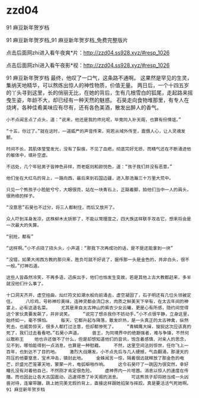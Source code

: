 # zzd04
91 麻豆新年贺岁档

91 麻豆新年贺岁档_91 麻豆新年贺岁档_免费完整版片

点击后面网zhi进入看午夜爽*片：http://zzd04.ss928.xyz/#resp_1026

点击后面网zhi进入看午夜影*视：http://zzd04.ss928.xyz/#resp_1026

91 麻豆新年贺岁档    最终，他叹了一口气，这条路不通啊。    这果然是罕见的生灵，集纳天地精华，可以熬炼出惊人的神性物质，价值无量。    两日后，一个十四五岁的丫头寻到这里，长的俏丽无比，在她的背后，生有几根雪白的狐尾，走起路来摇曳生姿，年龄不大，却已经有一种天然的魅惑。    石昊走向食物堆那里，有专人在烧烤，各种佳肴美味应有尽有，还有各色美酒，散发出醉人的香气。

    小不点闻言点了点头，道：“说来，他还是我的师兄呢，毕竟同入补天阁，也算有份情谊。”

    “十五，你过了。”就在这时，一道威严的声音传来，宛若从域外传至，震慑人心，让人灵魂发颤。

    时间不长，其肌体莹莹发光，没有了裂痕，不见了血疤，彻底完好无损，而精气还在不断涌进他的躯体中，填补空虚。

    不远处，几个年轻男子皆神色异样，而老妪则和颜悦色，道：“孩子我们并没有恶意。”

    他们坐在大红鸟的背上，一路向西，最后来到石国边疆，进入那浩瀚三十万里大荒中。

    只见一个熊孩子小脸脏兮兮，大眼很亮，站在一块青石上，正踮着脚，拍他们当中一人的肩头，很熟络的样子。

    “没意思”石昊也不过分，将三人都制住，而后又放开了。

    众人吓到浑身发凉，这株柳木太妖邪了，不能以常理度之，四大族这样联手攻击它，想来将会是一次最大的失算。

    “别抢，都有”

    “这样啊。”小不点挠了挠头头，小声道：“那我下次再成功的话，是不是还能拿到一块”

    “没错，如果大闹西方教的那只来，胜负可就不好说了，据传那一头是金色的，并非白头，很不一般。”打神石道。

    这些人皆森然冷笑，不再多语，迅疾出手，他们也怕发生变故，若是其他上古大教都赶来，多半就没他们什么事了。

    十口洞天齐开，虚空扭曲，灿烂符文如潮水般向前涌去，虚空凝固了，石子明还有几位头领被定住。    八珍鸡，号称神珍美味，连神灵都会流口水，肉质之鲜美天下罕有，在太古年间的神宴上，必有这道名菜。    尤其是来自太古神山的紫衣少女云曦，更是心有所感，隐约间觉得这个家伙真要发飙了，并非说笑。    “说完了想杀我你不妨动手。”小不点很平静，立身这里，始终如一，毫不惧怕。    每天，它都升起与降落，散发炽热，是一头真正的太古神禽，纵然死去，也威势惊天，很多人都打过注意，但却都惨死了。    “青鳞鹰大婶，狻猊这次应该真的死了，我们过去看看吧。”石昊小声道。    兽王，为同境界中的绝巅强者，难与争锋，不然何以敢称王    他也许还做不了什么，但是却想知道他们的音讯，饱含着感情、对亲人的思念，见不到，哪怕能得到一点消息，也算是一种慰藉。    不然，这里空间法则惊世，任你飞上一百年，也到达不了目的地。    激烈大战爆发。小不点先后与几人硬撼，气血翻涌，那漫天的符压的他要窒息，宝术冲击，镇封此地。    金蛛闻言一惊，隔着很远就释放了那金色的电芒，炽盛光芒笼罩天地，蒙蒙一片，电弧噼啪作响。    这令石昊吓了一跳因为很突然，幸好瞳孔没有对着他自己，不然刚才肯定很危险。    虚神界内一片喧嚣。消息以惊人的速度在传播。而也因此让各大古国震动，迅速得悉了补天阁的消息。    可这熊孩子却将她当成一头凶兽对待，连窜带蹦，跳上她完美无瑕的背上，直接这样跟她掐架与摔跤。真是要活活气死她啊。91 麻豆新年贺岁档
